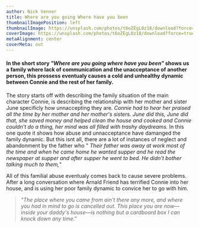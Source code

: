 ```yaml
---
author: Nick Venner
title: Where are you going Where have you been
thumbnailImagePosition: left
thumbnailImage: https://unsplash.com/photos/t6oZEgL0z18/download?force=true
coverImage: https://unsplash.com/photos/t6oZEgL0z18/download?force=true
metaAlignment: center
coverMeta: out
---
```

#### In the short story *"Where are you going where have you been"* shows us a family where lack of communication and the unacceptance of another person, this prossess eventualy causes a cold and unhealthy dynamic between Connie and the rest of her family.

<!-- Connie: Neglect

> There was one good thing: June went places with girl friends of hers, girls who were just as plain and steady as she, and so when
Connie wanted to do that her mother had no objections.*

> *Her parents and sister were going to a barbecue at an aunt's house and Connie said no, she wasn't interested, rolling her
eyes to let her mother know just what she thought of it. "Stay home alone then," her mother said sharply. Connie sat out back in a lawn chair and watched them drive away* -->

The story starts off with describing the family situation of the main character Connie, is describing the relationship with her mother and sister June specificly how unnaccepting they are.
*Connie had to hear her praised all the time by her mother and her mother's sisters. June did this, June did that, she saved money and helped clean the house and cooked and Connie couldn't do a thing, her mind was all filled with trashy daydreams.*
In this one quote it shows how abuse and unnacceptance have damanged the family dynamic. But this isnt all, there are a lot of instances of neglect and abandonment by the father who "
*Their father was away at work most of the time and when
he came home he wanted supper and he read the newspaper at supper and after supper he went to bed. He didn't bother talking
much to them,*"


All of this familial abuse eventualy comes back to cause severe problems. After a long conversation where Arnald Friend has terrified Connie into her house, and is using her poor family dynamic to convice her to go with him.
>*"The place where you came from ain't there any more, and
where you had in mind to go is cancelled out. This place you are now—inside your daddy's house—is nothing but a cardboard box I
can knock down any time."*
<!--
The story so far describes the family dramas of Connie, it shows that her family often *compares her unfavorably to her sister*, and are noticably distant. Once she declines her family obligations on a barbaque. *A car shows up then she has a peculiar conversation with a mysterious character called Arnald Friend.* He talks in riddles and seems to be hiding a secret, and

What makes a good family

Why do parents feel the need to compare siblings

| Characters        | Know           | Questions  |
| ------------- |:-------------:| -----:|
| Connie      | Does she have a good family life | What is the point of the story, and how will the relationship with Friend play out | What role does the abused person have in a family dynamic |
| Family characters      | Is she compared favorably or unfavorably to her sister      |  What makes them so abusive twards Connie |
| Arnald Friend | What is his favorite band | Why is he lying about his true identity | Is he not a real character and just a figment of connie's Imagination|

>*Her sister June was twenty-four and still lived at home. She was a secretary in the high school Connie attended, and if that wasn't bad enough—with her in the same building—she was so plain and chunky and steady that Connie had to hear her praised all the time by her mother and her mother's sisters. June did this, June did that, she saved money and helped clean the house and cooked and Connie couldn't do a thing, her mind was all filled with trashy daydreams*


>*There was one good thing: June went places with girl friends of hers, girls who were just as plain and steady as she, and so when Connie wanted to do that her mother had no objections. The father of Connie's best girl friend drove the girls the three miles to town and left them at a shopping plaza so they could walk through the stores or go to a movie, and when he came to pick them up again at eleven he never bothered to ask what they had done*




>*. It's nice and shining and all for me. I thank you sweetheart," he said with a mock bow, but again he almost lost his balance. He had to bend and adjust his boots. Evidently his feet did not go all the way down; the boots must have been stuffed with something so that he would seem taller.*
> -->
